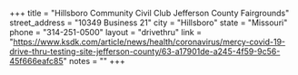 +++
title = "Hillsboro Community Civil Club Jefferson County Fairgrounds"
street_address = "10349 Business 21"
city = "Hillsboro"
state = "Missouri"
phone = "314-251-0500"
layout = "drivethru"
link = "https://www.ksdk.com/article/news/health/coronavirus/mercy-covid-19-drive-thru-testing-site-jefferson-county/63-a17901de-a245-4f59-9c56-45f666eafc85"
notes = ""
+++